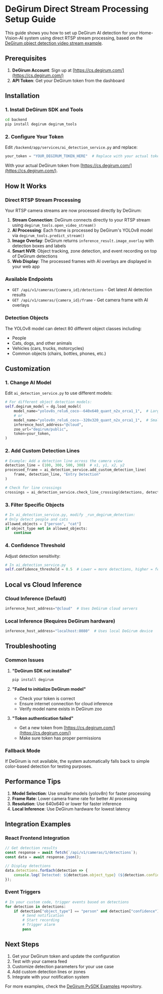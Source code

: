 # DeGirum Direct Stream Processing Setup Guide

This guide shows you how to set up DeGirum AI detection for your Home-Vision-AI system using direct RTSP stream processing, based on the [DeGirum object detection video stream example](https://github.com/DeGirum/PySDKExamples/blob/main/examples/singlemodel/object_detection_video_stream.ipynb).

## Prerequisites

1. **DeGirum Account**: Sign up at [https://cs.degirum.com/](https://cs.degirum.com/)
2. **API Token**: Get your DeGirum token from the dashboard

## Installation

### 1. Install DeGirum SDK and Tools

```bash
cd backend
pip install degirum degirum_tools
```

### 2. Configure Your Token

Edit `/backend/app/services/ai_detection_service.py` and replace:

```python
your_token = "YOUR_DEGIRUM_TOKEN_HERE"  # Replace with your actual token
```

With your actual DeGirum token from [https://cs.degirum.com/](https://cs.degirum.com/).

## How It Works

### Direct RTSP Stream Processing

Your RTSP camera streams are now processed directly by DeGirum:

1. **Stream Connection**: DeGirum connects directly to your RTSP stream using `degirum_tools.open_video_stream()`
2. **AI Processing**: Each frame is processed by DeGirum's YOLOv8 model via `degirum_tools.predict_stream()`
3. **Image Overlay**: DeGirum returns `inference_result.image_overlay` with detection boxes and labels
4. **Smart NVR**: Object tracking, zone detection, and event recording on top of DeGirum detections
5. **Web Display**: The processed frames with AI overlays are displayed in your web app

### Available Endpoints

- `GET /api/v1/cameras/{camera_id}/detections` - Get latest AI detection results
- `GET /api/v1/cameras/{camera_id}/frame` - Get camera frame with AI overlays

### Detection Objects

The YOLOv8 model can detect 80 different object classes including:
- People
- Cats, dogs, and other animals
- Vehicles (cars, trucks, motorcycles)
- Common objects (chairs, bottles, phones, etc.)

## Customization

### 1. Change AI Model

Edit `ai_detection_service.py` to use different models:

```python
# For different object detection models:
self.degirum_model = dg.load_model(
    model_name="yolov8s_relu6_coco--640x640_quant_n2x_orca1_1",  # Larger model
    # or
    model_name="yolov8n_relu6_coco--320x320_quant_n2x_orca1_1",  # Smaller/faster model
    inference_host_address="@cloud",
    zoo_url="degirum/public",
    token=your_token,
)
```

### 2. Add Custom Detection Lines

```python
# Example: Add a detection line across the camera view
detection_line = (100, 300, 500, 300)  # x1, y1, x2, y2
processed_frame = ai_detection_service.add_custom_detection_line(
    frame, detection_line, "Entry Detection"
)

# Check for line crossings
crossings = ai_detection_service.check_line_crossing(detections, detection_line)
```

### 3. Filter Specific Objects

```python
# In ai_detection_service.py, modify _run_degirum_detection:
# Only detect people and cats
allowed_objects = ["person", "cat"]
if object_type not in allowed_objects:
    continue
```

### 4. Confidence Threshold

Adjust detection sensitivity:

```python
# In ai_detection_service.py
self.confidence_threshold = 0.5  # Lower = more detections, higher = fewer false positives
```

## Local vs Cloud Inference

### Cloud Inference (Default)
```python
inference_host_address="@cloud"  # Uses DeGirum cloud servers
```

### Local Inference (Requires DeGirum hardware)
```python
inference_host_address="localhost:8080"  # Uses local DeGirum device
```

## Troubleshooting

### Common Issues

1. **"DeGirum SDK not installed"**
   ```bash
   pip install degirum
   ```

2. **"Failed to initialize DeGirum model"**
   - Check your token is correct
   - Ensure internet connection for cloud inference
   - Verify model name exists in DeGirum zoo

3. **"Token authentication failed"**
   - Get a new token from [https://cs.degirum.com/](https://cs.degirum.com/)
   - Make sure token has proper permissions

### Fallback Mode

If DeGirum is not available, the system automatically falls back to simple color-based detection for testing purposes.

## Performance Tips

1. **Model Selection**: Use smaller models (yolov8n) for faster processing
2. **Frame Rate**: Lower camera frame rate for better AI processing
3. **Resolution**: Use 640x640 or lower for faster inference
4. **Local Inference**: Use DeGirum hardware for lowest latency

## Integration Examples

### React Frontend Integration

```javascript
// Get detection results
const response = await fetch(`/api/v1/cameras/1/detections`);
const data = await response.json();

// Display detections
data.detections.forEach(detection => {
    console.log(`Detected: ${detection.object_type} (${detection.confidence})`);
});
```

### Event Triggers

```python
# In your custom code, trigger events based on detections
for detection in detections:
    if detection["object_type"] == "person" and detection["confidence"] > 0.8:
        # Send notification
        # Start recording
        # Trigger alarm
        pass
```

## Next Steps

1. Get your DeGirum token and update the configuration
2. Test with your camera feed
3. Customize detection parameters for your use case
4. Add custom detection lines or zones
5. Integrate with your notification system

For more examples, check the [DeGirum PySDK Examples](https://github.com/DeGirum/PySDKExamples) repository.
